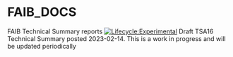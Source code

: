 # FAIB_DOCS
FAIB Technical Summary reports
[![Lifecycle:Experimental](https://img.shields.io/badge/Lifecycle-Experimental-339999)](<Redirect-URL>)
Draft TSA16 Technical Summary posted 2023-02-14.
This is a work in progress and will be updated periodically
